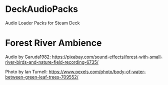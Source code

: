 # DeckAudioPacks
Audio Loader Packs for Steam Deck

# Forest River Ambience
Audio by Garuda1982: https://pixabay.com/sound-effects/forest-with-small-river-birds-and-nature-field-recording-6735/

Photo by Ian Turnell: https://www.pexels.com/photo/body-of-water-between-green-leaf-trees-709552/
